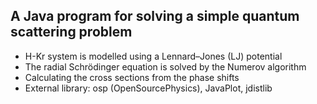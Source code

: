## A Java program for solving a simple quantum scattering problem

- H-Kr system is modelled using a Lennard–Jones (LJ) potential
- The radial Schrödinger equation is solved by the Numerov algorithm
- Calculating the cross sections from the phase shifts
- External library: osp (OpenSourcePhysics), JavaPlot, jdistlib
